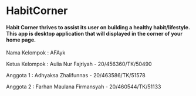 # HabitCorner
<p><h4>Habit Corner thrives to assist its user on building a healthy habit/lifestyle. This app is desktop application that will displayed in the corner of your home page. </h4></p>

<p>Nama Kelompok : AFAyk</p>
<p>Ketua Kelompok :  Aulia Nur Fajriyah - 20/456360/TK/50490</p>
<p>Anggota 1 : Adhyaksa Zhalifunnas - 20/463586/TK/51578</p>
<p>Anggota 2 : Farhan Maulana Firmansyah - 20/460544/TK/51133</p>
